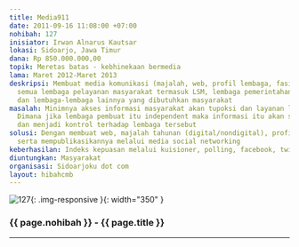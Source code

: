 ```yaml
---
title: Media911
date: 2011-09-16 11:08:00 +07:00
nohibah: 127
inisiator: Irwan Alnarus Kautsar
lokasi: Sidoarjo, Jawa Timur
dana: Rp 850.000.000,00
topik: Meretas batas - kebhinekaan bermedia
lama: Maret 2012-Maret 2013
deskripsi: Membuat media komunikasi (majalah, web, profil lembaga, fasilitas) bagi
  semua lembaga pelayanan masyarakat termasuk LSM, lembaga pemerintahan, lembaga pendidikan,
  dan lembaga-lembaga lainnya yang dibutuhkan masyarakat
masalah: Minimnya akses informasi masyarakat akan tupoksi dan layanan lembaga pemerintahan.
  Dimana jika lembaga pembuat itu independent maka informasi itu akan sebebas-bebasnya
  dan menjadi kontrol terhadap lembaga tersebut
solusi: Dengan membuat web, majalah tahunan (digital/nondigital), profil lembaga(video)
  serta mempublikasikannya melalui media social networking
keberhasilan: Indeks kepuasan melalui kuisioner, polling, facebook, twitter dan lain-lain
diuntungkan: Masyarakat
organisasi: Sidoarjoku dot com
layout: hibahcmb
---
```


![127](/static/img/hibahcmb/127.png){: .img-responsive }{: width="350" }

### {{ page.nohibah }} - {{ page.title }}

---
